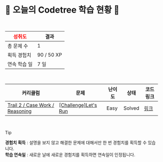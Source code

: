 # 🌲 오늘의 Codetree 학습 현황 🌲

<br />

| <span style="color:red;display:block;text-align:center;"> **성취도**</span> | 결과 |
|---|---|
| 총 문제 수 | 1 |
| 획득 경험치 | 90 / 50 XP |
| 연속 학습 일 | 7 일 |

<br />

|커리큘럼|문제|난이도|상태|코드 링크|
|---|---|---|---|---|
|[Trail 2 / Case Work / Reasoning](https://www.codetree.ai/trail-info/novice-mid/)|[[Challenge]Let's Run](https://www.codetree.ai/trails/complete/curated-cards/challenge-run-and-run/)|Easy|Solved|[링크](https://github.com/doma17/code-test-collection/blob/main/251101/%EB%8B%AC%EB%A6%AC%EC%9E%90/run-and-run.java)|


<br />

> [!TIP]
> **경험치 획득** : 설명을 보지 않고 해결한 문제에 대해서만 한 번 경험치를 획득할 수 있습니다.  
> **학습 연속일** : 새로운 날에 새로운 경험치를 획득하면 연속일이 인정됩니다.

